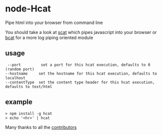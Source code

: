 # node-Hcat
Pipe html into your browser from command line

You should take a look at [scat](https://github.com/hughsk/scat) which pipes javascript into your browser or [bcat](https://github.com/kessler/node-bcat) for a more log piping oriented module

## usage
```
 --port         set a port for this hcat execution, defaults to 0 (random port)
--hostname     set the hostname for this hcat execution, defaults to localhost
--contentType  set the content type header for this hcat execution, defaults to text/html
```

## example
```
> npm install -g hcat
> echo '<hr>' | hcat
```

Many thanks to all the [contributors](contributors.md)